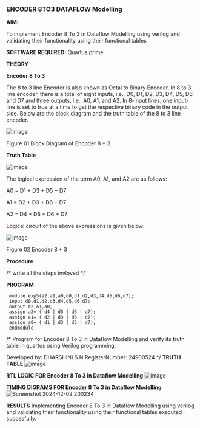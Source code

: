 ### ENCODER 8TO3 DATAFLOW Modelling

**AIM:**

To implement  Encoder 8 To 3 in Dataflow Modelling using verilog and validating their functionality using their functional tables

**SOFTWARE REQUIRED:** Quartus prime

**THEORY**

**Encoder 8 To 3**

The 8 to 3 line Encoder is also known as Octal to Binary Encoder. In 8 to 3 line encoder, there is a total of eight inputs, i.e., D0, D1, D2, D3, D4, D5, D6, and D7 and three outputs, i.e., A0, A1, and A2. In 8-input lines, one input-line is set to true at a time to get the respective binary code in the output side. Below are the block diagram and the truth table of the 8 to 3 line encoder.

![image](https://github.com/naavaneetha/ENCODER8TO3DATAFLOW/assets/154305477/0bc242c1-eb9e-4c47-afe5-30428470efc3)

Figure 01  Block Diagram of Encoder 8 * 3

**Truth Table**

![image](https://github.com/naavaneetha/ENCODER8TO3DATAFLOW/assets/154305477/35496b14-ae6e-4cd1-9abd-d6736b576575)

The logical expression of the term A0, A1, and A2 are as follows:

A0 = D1 + D3 + D5 + D7

A1 = D2 + D3 + D6 + D7

A2 = D4 + D5 + D6 + D7

Logical circuit of the above expressions is given below:

![image](https://github.com/naavaneetha/ENCODER8TO3DATAFLOW/assets/154305477/95acaee6-c873-4c75-89eb-ef09fb158053)

Figure 02  Encoder 8 * 3

**Procedure**

/* write all the steps invloved */

**PROGRAM**
```
 module exp5(a2,a1,a0,d0,d1,d2,d3,d4,d5,d6,d7);
 input d0,d1,d2,d3,d4,d5,d6,d7;
 output a2,a1,a0;
 assign a2= ( d4 | d5 | d6 | d7);
 assign a1= ( d2 | d3 | d6 | d7);
 assign a0= ( d1 | d3 | d5 | d7);
 endmodule
```
/* Program for Encoder 8 To 3 in Dataflow Modelling and verify its truth table in quartus using Verilog programming. 

Developed by: DHARSHINI.S.N RegisterNumber: 24900524
*/
**TRUTH TABLE**
![image](https://github.com/user-attachments/assets/f7bb1554-3e7e-49fd-a957-85398872f6ac)


**RTL LOGIC FOR Encoder 8 To 3 in Dataflow Modelling**
![image](https://github.com/user-attachments/assets/fdfece62-94bb-4272-a21b-e9ab0ac8953a)


**TIMING DIGRAMS FOR Encoder 8 To 3 in Dataflow Modelling**
![Screenshot 2024-12-02 200234](https://github.com/user-attachments/assets/88d28176-7e35-4de6-99eb-697be5594279)


**RESULTS**
Implementing Encoder 8 To 3 in Dataflow Modelling using verilog and validating their functionality using their functional tables executed succesfully.




